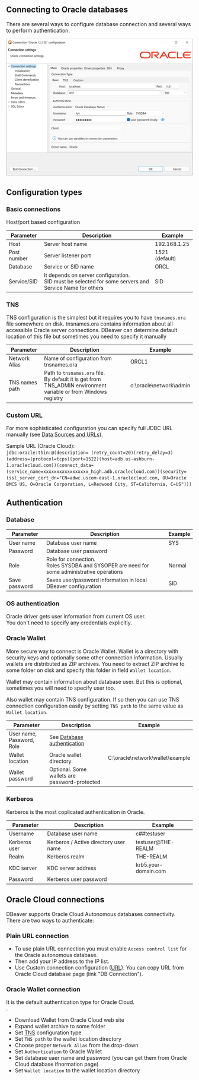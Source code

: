 ## Connecting to Oracle databases

There are several ways to configure database connection and several ways to perform authentication.

![](images/database/oracle/connection-page.png)

## Configuration types 

### Basic connections

Host/port based configuration

Parameter | Description | Example
----|-----|----
Host | Server host name | 192.168.1.25
Post number | Server listener port | 1521 (default)
Database | Service or SID name | ORCL
Service/SID | It depends on server configuration.<br/>SID must be selected for some servers and Service Name for others | SID

### TNS

TNS configuration is the simplest but it requires you to have `tnsnames.ora` file somewhere on disk.
tnsnames.ora contains information about all accessible Oracle server connections.
DBeaver can determine default location of this file but sometimes you need to specify it manually

Parameter | Description | Example
----|-----|----
Network Alias | Name of configuration from tnsnames.ora | ORCL1
TNS names path | Path to `tnsnames.ora` file.<br/> By default it is get from TNS_ADMIN environment variable or from Windows registry | c:\oracle\network\admin

### Custom URL

For more sophisticated configuration you can specify full JDBC URL manually (see [Data Sources and URLs](https://docs.oracle.com/database/121/JJDBC/urls.htm#JJDBC28270)). 

Sample URL (Oracle Cloud):  
`jdbc:oracle:thin:@(description= (retry_count=20)(retry_delay=3)(address=(protocol=tcps)(port=1522)(host=adb.us-ashburn-1.oraclecloud.com))(connect_data=(service_name=xxxxxxxxxxxxxxxxx_high.adb.oraclecloud.com))(security=(ssl_server_cert_dn="CN=adwc.uscom-east-1.oraclecloud.com, OU=Oracle BMCS US, O=Oracle Corporation, L=Redwood City, ST=California, C=US")))`

## Authentication

### Database

Parameter | Description | Example
----|-----|----
User name| Database user name | SYS
Password | Database user password | 
Role | Role for connection.<br/>Roles SYSDBA and SYSOPER are need for some administrative operations | Normal
Save password | Saves user/password information in local DBeaver configuration | SID

### OS authentication

Oracle driver gets user information from current OS user.  
You don't need to specify any credentials explicitly.

### Oracle Wallet

More secure way to connect is Oracle Wallet. Wallet is a directory with security keys and optionally some other connection information.
Usually wallets are distributed as ZIP archives. You need to extract ZIP archive to some folder on disk and specify this folder in field `Wallet location`.

Wallet may contain information about database user. But this is optional, sometimes you will need to specify user too.

Also wallet may contain TNS configuration. If so then you can use TNS connection configuration easily by setting `TNS path` to the same value as `Wallet location`.

Parameter | Description | Example
----|-----|----
User name, Password, Role| See <a href="#database">Database authentication</a> | 
Wallet location | Oracle wallet directory | C:\oracle\network\wallet\example
Wallet password | Optional. Some wallets are password-protected


### Kerberos

Kerberos is the most coplicated authentication in Oracle.

Parameter | Description | Example
----|-----|----
Username | Database user name | c##testuser
Kerberos user | Kerberos / Active directory user name | testuser@THE-REALM
Realm | Kerberos realm | THE-REALM
KDC server | KDC server address | krb5.your-domain.com
Password | Kerberos user password | 


## Oracle Cloud connections

DBeaver supports Oracle Cloud Autonomous databases connectivity.  
There are two ways to authenticate:

### Plain URL connection

- To use plain URL connection you must enable `Access control list` for the Oracle autonomous database. 
- Then add your IP address to the IP list.  
- Use Custom connection configuration (<a href="#custom">URL</a>). You can copy URL from Oracle Cloud database page (link "DB Connection").

### Oracle Wallet connection

It is the default authentication type for Oracle Cloud.  
. 
- Download Wallet from Oracle Cloud web site
- Expand wallet archive to some folder
- Set <a href="#tns">TNS</a> configuration type
- Set `TNS path` to the wallet location directory
- Choose proper `Network Alias` from the drop-down
- Set `Authentication` to Oracle Wallet
- Set database uaer name and password (you can get them from Oracle Cloud database ifnormation page)
- Set `Wallet location` to the wallet location directory

